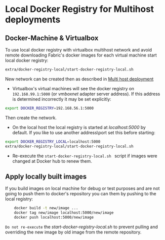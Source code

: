 # Local Docker Registry for Multihost deployments 
## Docker-Machine & Virtualbox    

To use local docker registry with virtualbox multihost network and avoid remote downloading 
Fabric's docker images for each virtual machine start local docker registry:

```bash
extra/docker-registry-local/start-docker-registry-local.sh 
``` 

New network can be created then as described in [Multi host deployment](docs/multihost.md)  

- Virtualbox's virtual machines will see the docker registry on `192.168.99.1:5000` 
(or _vmboxnet_ adapter server address). If this address is determined incorrectly it may 
be set explicitly:

```bash
export DOCKER_REGISTRY=192.168.56.1:5000
```     
Then create the network.  
  
- On the local host the local registry is started at _localhost:5000_ by default. 
If you like to use another address\port set this before starting:

```bash
export DOCKER_REGISTRY_LOCAL=localhost:5000
extra/docker-registry-local/start-docker-registry-local.sh 
```

- Re-execute the `start-docker-registry-local.sh ` script if images were changed at Docker hub to renew them.

## Apply locally built images 

If you build images on local machine for debug or test purposes and are not going to push them to docker's repository 
you can them by pushing to the local registry:

```bash
    docker build -t new/image ...
    docker tag new/image localhost:5000/new/image
    docker push localhost:5000/new/image
```  

`Do not re-execute` the _start-docker-registry-local.sh_ to prevent pulling and overriding the new image
by old image from the remote repository.   